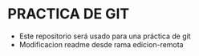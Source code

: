 # PRACTICA DE GIT
- Este repositorio será usado para una práctica de git
- Modificacion readme desde rama edicion-remota

